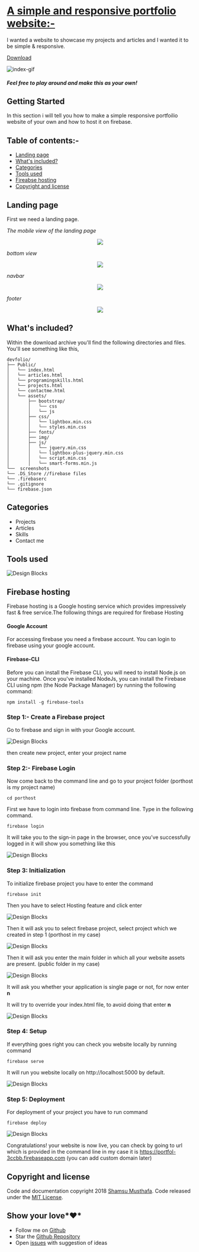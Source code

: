 # [A simple and responsive portfolio website:-](https://github.com/ishamsu/devfolio)

I wanted a website to showcase my projects and articles and I wanted it to be simple & responsive.

<p><a href="https://github.com/ishamsu/devfolio/archive/master.zip">Download</a></p>


![index-gif](https://raw.githubusercontent.com/ishamsu/devfolio/master/screenshots/indexgif.gif)


##### *Feel free to play around and make this as your own!*

## Getting Started

In this section i will tell you how to make a simple responsive portfoilio website of your own and how to host it on firebase.
## Table of contents:-

- [Landing page](#landing-page)
- [What's included?](#whats-included)
- [Categories](#categories)
- [Tools used](#tools-used)
- [Fireabse hosting](#firebase-hosting)
- [Copyright and license](#copyright-and-license)


## Landing page

First we need a landing page.
 
*The mobile view of the landing page*

<div style="text-align: center"><img src="https://raw.githubusercontent.com/ishamsu/devfolio/master/screenshots/mobile-home.png" width="" /></div>

<!-- ![index-gif](https://raw.githubusercontent.com/ishamsu/devfolio/master/screenshots/mobile-home.png) -->

*bottom view*

<div style="text-align: center"><img src="https://raw.githubusercontent.com/ishamsu/devfolio/master/screenshots/mobile-home-bottom.png" width="" /></div>

<!-- ![index-gif](https://raw.githubusercontent.com/ishamsu/devfolio/master/screenshots/mobile-home-bottom.png) -->

*navbar*

<div style="text-align: center"><img src="https://raw.githubusercontent.com/ishamsu/devfolio/master/screenshots/mobile-nav.png" width="" /></div>

<!-- ![index-gif](https://raw.githubusercontent.com/ishamsu/devfolio/master/screenshots/mobile-nav.png) -->

*footer*

<div style="text-align: center"><img src="https://raw.githubusercontent.com/ishamsu/devfolio/master/screenshots/mobile-footer.png" width="" /></div>

<!-- ![index-gif](https://raw.githubusercontent.com/ishamsu/devfolio/master/screenshots/mobile-footer.png) -->

## What's included?

Within the download archive you'll find the following directories and files. You'll see something like this,

```
devfolio/
├── Public/
│   └── index.html
│   └── articles.html
│   └── programingskills.html
│   └── projects.html
│   └── contactme.html
│   └── assets/
│       ├── bootstrap/
│       │   └── css
│       │   └── js
│       ├── css/
│       │   └── lightbox.min.css
│       │   └── styles.min.css
│       ├── fonts/
│       ├── img/
│       ├── js/
│       │   └── jquery.min.css
│       │   └── lightbox-plus-jquery.min.css
│       │   └── script.min.css
│       │   └── smart-forms.min.js
└──  screenshots
└── .DS_Store //firebase files
└── .firebaserc 
└── .gitignore
└── firebase.json

```

## Categories

- Projects
- Articles
- Skills
- Contact me

## Tools used
![Design Blocks](devfolio/screenshots/toolsused.png)

## Firebase hosting
Firebase hosting is a Google hosting service which provides impressively fast & free service.The following things are required for firebase Hosting
#### Google Account
For accessing firebase you need a firebase account. You can login to firebase using your google account.
#### Firebase-CLI
Before you can install the Firebase CLI, you will need to install Node.js on your machine.
Once you've installed NodeJs, you can install the Firebase CLI using npm (the Node Package Manager) by running the following command:
```
npm install -g firebase-tools
```

### Step 1:- Create a Firebase project
Go to firebase and sign in with your Google account.

![Design Blocks](https://raw.githubusercontent.com/ishamsu/devfolio/master/screenshots/firebase-newproject.png)

then create new project, enter your project name

<!-- ![Design Blocks](https://raw.githubusercontent.com/ishamsu/DevPortfolio/master/firebase-demo.png) -->

### Step 2:- Firebase Login
Now come back to the command line and go to your project folder (porthost is my project name)
```
cd porthost
```
First we have to login into firebase from command line. Type in the following command.
```
firebase login
```
It will take you to the sign-in page in the browser, once you’ve successfully logged in it will show you something like this

![Design Blocks](https://raw.githubusercontent.com/ishamsu/devfolio/master/screenshots/firebase-cli-successful.png)

### Step 3: Initialization
To initialize firebase project you have to enter the command
```
firebase init
```
Then you have to select Hosting feature and click enter

![Design Blocks](https://raw.githubusercontent.com/ishamsu/devfolio/master/screenshots/firebase-host.png)

Then it will ask you to select firebase project, select project which we created in step 1 (porthost in my case)

![Design Blocks](https://raw.githubusercontent.com/ishamsu/devfolio/master/screenshots/firebase-existingproject.png)

Then it will ask you enter the main folder in which all your website assets are present. (public folder in my case)

![Design Blocks](https://raw.githubusercontent.com/ishamsu/devfolio/master/screenshots/firebase-hostingsetup.png)

It will ask you whether your application is single page or not, for now enter **n**

It will try to override your index.html file, to avoid doing that enter **n**

![Design Blocks](https://raw.githubusercontent.com/ishamsu/devfolio/master/screenshots/firebase-hostsetup1.png)

### Step 4: Setup
If everything goes right you can check you website locally by running command
```
firebase serve
```
It will run you website locally on http://localhost:5000 by default.

![Design Blocks](https://raw.githubusercontent.com/ishamsu/devfolio/master/screenshots/firebase-serve.png)

### Step 5: Deployment
For deployment of your project you have to run command
```
firebase deploy
```
![Design Blocks](https://raw.githubusercontent.com/ishamsu/devfolio/master/screenshots/firebase-deploy.png)

Congratulations! your website is now live, you can check by going to url which is provided in the command line in my case it is https://portfol-3ccbb.firebaseapp.com (you can add custom domain later)

## Copyright and license
Code and documentation copyright 2018 [Shamsu Musthafa](https://ishamsu.me/). Code released under the [MIT License](https://raw.githubusercontent.com/ishamsu/devfolio/master/LICENSE).
## Show your love*❤️*
- Follow me on [Github](https://github.com/ishamsu)
- Star the [Github Repository](https://github.com/ishamsu/devfolio)
- Open [issues](https://github.com/ishamsu/devfolio/issues/new) with suggestion of ideas